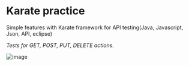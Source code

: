 # Karate practice
Simple features with Karate framework for API testing(Java, Javascript, Json, API, eclipse) 

*Tests for GET, POST, PUT, DELETE actions.*

![image](https://user-images.githubusercontent.com/7273568/224480028-2e44b6d4-1576-4195-a142-e9db18200657.png)

